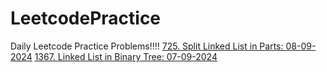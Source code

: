 # LeetcodePractice
Daily Leetcode Practice Problems!!!!
<a href="https://leetcode.com/problems/split-linked-list-in-parts/description/?envType=daily-question&envId=2024-09-08">725. Split Linked List in Parts: 08-09-2024</a>
<a href="https://leetcode.com/problems/linked-list-in-binary-tree/description/?envType=daily-question&envId=2024-09-07">1367. Linked List in Binary Tree: 07-09-2024</a>


